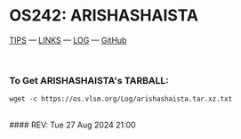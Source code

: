 # OS242: ARISHASHAISTA
[TIPS](https://cbkadal.github.io/os242/TIPS/) — [LINKS](https://cbkadal.github.io/os242/LINKS/) — [LOG](https://arishashaista.github.io/os242/TXT/mylog.txt) — [GitHub](https://github.com/arishashaista/os242/)

<br />

### To Get ARISHASHAISTA's TARBALL:
```
wget -c https://os.vlsm.org/Log/arishashaista.tar.xz.txt

```
<br />
#### REV: Tue 27 Aug 2024 21:00
<br />
